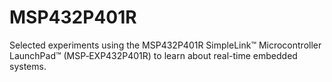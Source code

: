 # MSP432P401R
Selected experiments using the MSP432P401R SimpleLink™ Microcontroller LaunchPad™  (MSP‑EXP432P401R) to learn about real-time embedded systems.
